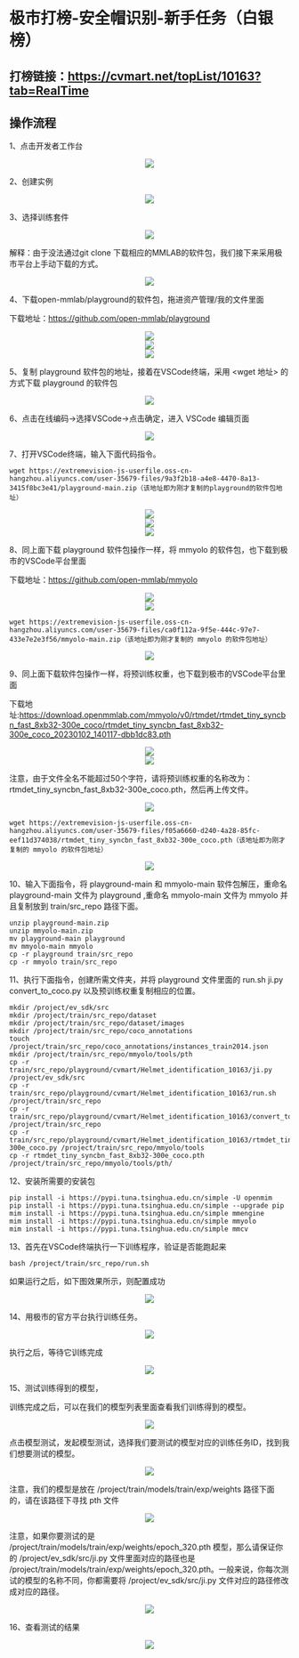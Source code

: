 # 极市打榜-安全帽识别-新手任务（白银榜）

## 打榜链接：https://cvmart.net/topList/10163?tab=RealTime


## 操作流程

1、点击开发者工作台

<div align=center>
<img src="https://github.com/open-mmlab/playground/assets/105597268/97b88ef8-e4e8-4e31-a244-4e7eb82abafa"/>
</div>

2、创建实例

<div align=center>
<img src="https://github.com/open-mmlab/playground/assets/105597268/d312dee1-fc72-4f6b-b886-da73f86e8bf0"/>
</div>

3、选择训练套件

<div align=center>
<img src="https://github.com/open-mmlab/playground/assets/105597268/e1bee667-d801-433a-a301-4bd404bb97a9"/>
</div>

解释：由于没法通过git clone 下载相应的MMLAB的软件包，我们接下来采用极市平台上手动下载的方式。

<div align=center>
<img src="https://github.com/open-mmlab/playground/assets/105597268/405d49cd-fc05-4708-b5e0-1a5560956875"/>
</div>


4、下载open-mmlab/playground的软件包，拖进资产管理/我的文件里面

下载地址：https://github.com/open-mmlab/playground

<div align=center>
<img src="https://github.com/open-mmlab/playground/assets/105597268/76685f15-fe9b-4dff-9e95-99c5f09e1b24"/>
</div>

<div align=center>
<img src="https://github.com/open-mmlab/playground/assets/105597268/c94b552e-4deb-4edb-ad3f-2dd834da9b01"/>
</div>

<div align=center>
<img src="https://github.com/open-mmlab/playground/assets/105597268/bf42132c-c918-4cf5-aafd-4df1a4c12bd9"/>
</div>

5、复制 playground 软件包的地址，接着在VSCode终端，采用 <wget 地址> 的方式下载 playground 的软件包

<div align=center>
<img src="https://github.com/open-mmlab/playground/assets/105597268/0c5db527-0b17-4ccf-8fd2-8fad3bd805a8"/>
</div>


6、点击在线编码->选择VSCode->点击确定，进入 VSCode 编辑页面

<div align=center>
<img src="https://github.com/open-mmlab/playground/assets/105597268/6b2a5cad-0cfa-435c-a4ba-f7e9b89fb525"/>
</div>

7、打开VSCode终端，输入下面代码指令。
```linux
wget https://extremevision-js-userfile.oss-cn-hangzhou.aliyuncs.com/user-35679-files/9a3f2b18-a4e8-4470-8a13-3415f8bc3e41/playground-main.zip（该地址即为刚才复制的playground的软件包地址）
```
<div align=center>
<img src="https://github.com/open-mmlab/playground/assets/105597268/5b1ceddb-9ff3-496c-8365-82135f392fe8"/>
</div>

<div align=center>
<img src="https://github.com/open-mmlab/playground/assets/105597268/cd09957c-f99d-4166-becc-978d94bd2df3"/>
</div>

<div align=center>
<img src="https://github.com/open-mmlab/playground/assets/105597268/074fb109-0f73-45fd-adba-9c96a667c3f1"/>
</div>

8、同上面下载 playground 软件包操作一样，将 mmyolo 的软件包，也下载到极市的VSCode平台里面

下载地址：https://github.com/open-mmlab/mmyolo

<div align=center>
<img src="https://github.com/open-mmlab/playground/assets/105597268/82ef43f7-0578-4f4c-90f0-1536a5ac16e6"/>
</div>

<div align=center>
<img src="https://github.com/open-mmlab/playground/assets/105597268/fdaa05ca-68c7-404b-b0fb-2fd78b532f42"/>
</div>

```linux
wget https://extremevision-js-userfile.oss-cn-hangzhou.aliyuncs.com/user-35679-files/ca0f112a-9f5e-444c-97e7-433e7e2e3f56/mmyolo-main.zip（该地址即为刚才复制的 mmyolo 的软件包地址）
```

<div align=center>
<img src="https://github.com/open-mmlab/playground/assets/105597268/64cf3641-5085-45e8-aa2f-e403998be644"/>
</div>

9、同上面下载软件包操作一样，将预训练权重，也下载到极市的VSCode平台里面

下载地址:https://download.openmmlab.com/mmyolo/v0/rtmdet/rtmdet_tiny_syncbn_fast_8xb32-300e_coco/rtmdet_tiny_syncbn_fast_8xb32-300e_coco_20230102_140117-dbb1dc83.pth

<div align=center>
<img src="https://github.com/open-mmlab/playground/assets/105597268/7eddca8a-4125-4a0c-bded-939c9e0478bf"/>
</div>

<div align=center>
<img src="https://github.com/open-mmlab/playground/assets/105597268/01ed5db0-b419-4c81-b27d-e7c51bba023b"/>
</div>

注意，由于文件全名不能超过50个字符，请将预训练权重的名称改为：rtmdet_tiny_syncbn_fast_8xb32-300e_coco.pth，然后再上传文件。

<div align=center>
<img src="https://github.com/open-mmlab/playground/assets/105597268/95b3bd17-5de6-41da-b61f-f8bff5b3b78a"/>
</div>


```linux
wget https://extremevision-js-userfile.oss-cn-hangzhou.aliyuncs.com/user-35679-files/f05a6660-d240-4a28-85fc-eef11d374038/rtmdet_tiny_syncbn_fast_8xb32-300e_coco.pth（该地址即为刚才复制的 mmyolo 的软件包地址）
```

<div align=center>
<img src="https://github.com/open-mmlab/playground/assets/105597268/a59da755-614f-4b0c-9fa2-627d12ca2a2a"/>
</div>

10、输入下面指令，将 playground-main 和 mmyolo-main 软件包解压，重命名 playground-main 文件为 playground ,重命名 mmyolo-main 文件为 mmyolo 并且复制放到 train/src_repo 路径下面。

```linux
unzip playground-main.zip
unzip mmyolo-main.zip
mv playground-main playground
mv mmyolo-main mmyolo
cp -r playground train/src_repo
cp -r mmyolo train/src_repo 
```

11、执行下面指令，创建所需文件夹，并将 playground 文件里面的 run.sh ji.py convert_to_coco.py 以及预训练权重复制相应的位置。

```linux
mkdir /project/ev_sdk/src
mkdir /project/train/src_repo/dataset
mkdir /project/train/src_repo/dataset/images
mkdir /project/train/src_repo/coco_annotations
touch /project/train/src_repo/coco_annotations/instances_train2014.json
mkdir /project/train/src_repo/mmyolo/tools/pth
cp -r train/src_repo/playground/cvmart/Helmet_identification_10163/ji.py /project/ev_sdk/src
cp -r train/src_repo/playground/cvmart/Helmet_identification_10163/run.sh /project/train/src_repo
cp -r train/src_repo/playground/cvmart/Helmet_identification_10163/convert_to_coco.py /project/train/src_repo
cp -r train/src_repo/playground/cvmart/Helmet_identification_10163/rtmdet_tiny_syncbn_fast_8xb32-300e_coco.py /project/train/src_repo/mmyolo/tools
cp -r rtmdet_tiny_syncbn_fast_8xb32-300e_coco.pth /project/train/src_repo/mmyolo/tools/pth/
```
12、安装所需要的安装包

```linux
pip install -i https://pypi.tuna.tsinghua.edu.cn/simple -U openmim
pip install -i https://pypi.tuna.tsinghua.edu.cn/simple --upgrade pip
mim install -i https://pypi.tuna.tsinghua.edu.cn/simple mmengine
mim install -i https://pypi.tuna.tsinghua.edu.cn/simple mmyolo
mim install -i https://pypi.tuna.tsinghua.edu.cn/simple mmcv
```

13、首先在VSCode终端执行一下训练程序，验证是否能跑起来

```linux
bash /project/train/src_repo/run.sh
```

如果运行之后，如下图效果所示，则配置成功

<div align=center>
<img src="https://github.com/open-mmlab/playground/assets/105597268/7e53fe22-fbc0-4aa8-b3e1-be48a2616d97"/>
</div>

14、用极市的官方平台执行训练任务。

<div align=center>
<img src="https://github.com/open-mmlab/playground/assets/105597268/018436ef-43b0-452d-8447-d594a402614e"/>
</div>

执行之后，等待它训练完成

<div align=center>
<img src="https://github.com/open-mmlab/playground/assets/105597268/431e6145-1964-4896-a6fe-661912d3f4b4"/>
</div>

15、测试训练得到的模型，

训练完成之后，可以在我们的模型列表里面查看我们训练得到的模型。

<div align=center>
<img src="https://github.com/open-mmlab/playground/assets/105597268/c603b1bd-365b-4acd-8647-2df0a12f22bb"/>
</div>

点击模型测试，发起模型测试，选择我们要测试的模型对应的训练任务ID，找到我们想要测试的模型。

<div align=center>
<img src="https://github.com/open-mmlab/playground/assets/105597268/b5f5e8a9-22b7-4fef-aa1c-0c72b81bbbf6"/>
</div>

注意，我们的模型是放在 /project/train/models/train/exp/weights 路径下面的，请在该路径下寻找 pth 文件

<div align=center>
<img src="https://github.com/open-mmlab/playground/assets/105597268/2130f93f-70ea-46dc-8bd5-4488a4ad271c"/>
</div>

注意，如果你要测试的是 /project/train/models/train/exp/weights/epoch_320.pth 模型，那么请保证你的 /project/ev_sdk/src/ji.py 文件里面对应的路径也是 /project/train/models/train/exp/weights/epoch_320.pth。一般来说，你每次测试的模型的名称不同，你都需要将 /project/ev_sdk/src/ji.py 文件对应的路径修改成对应的路径。

<div align=center>
<img src="https://github.com/open-mmlab/playground/assets/105597268/7805ccd3-7072-4d07-94e0-152e7f3c10b7"/>
</div>

16、查看测试的结果

<div align=center>
<img src="https://github.com/open-mmlab/playground/assets/105597268/fbfd11fa-0de1-4abf-a734-7bc7bad98446"/>
</div>